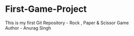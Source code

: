 # First-Game-Project
This is my first Git Repository - Rock , Paper &amp; Scissor Game 
<br>
Author - Anurag Singh
